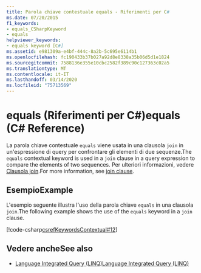 ```yaml
---
title: Parola chiave contestuale equals - Riferimenti per C#
ms.date: 07/20/2015
f1_keywords:
- equals_CSharpKeyword
- equals
helpviewer_keywords:
- equals keyword [C#]
ms.assetid: e981309a-e4bf-444c-8a2b-5c695e6114b1
ms.openlocfilehash: fc190433b37b027a92d8e8338a35b06d5d1e1824
ms.sourcegitcommit: 7588136e355e10cbc2582f389c90c127363c02a5
ms.translationtype: MT
ms.contentlocale: it-IT
ms.lasthandoff: 03/14/2020
ms.locfileid: "75713569"
---
```

# <a name="equals-c-reference"></a><span data-ttu-id="f1479-102">equals (Riferimenti per C#)</span><span class="sxs-lookup"><span data-stu-id="f1479-102">equals (C# Reference)</span></span>

<span data-ttu-id="f1479-103">La parola chiave contestuale `equals` viene usata in una clausola `join` in un'espressione di query per confrontare gli elementi di due sequenze.</span><span class="sxs-lookup"><span data-stu-id="f1479-103">The `equals` contextual keyword is used in a `join` clause in a query expression to compare the elements of two sequences.</span></span> <span data-ttu-id="f1479-104">Per ulteriori informazioni, vedere [Clausola join](join-clause.md).</span><span class="sxs-lookup"><span data-stu-id="f1479-104">For more information, see [join clause](join-clause.md).</span></span>

## <a name="example"></a><span data-ttu-id="f1479-105">Esempio</span><span class="sxs-lookup"><span data-stu-id="f1479-105">Example</span></span>

<span data-ttu-id="f1479-106">L'esempio seguente illustra l'uso della parola chiave `equals` in una clausola `join`.</span><span class="sxs-lookup"><span data-stu-id="f1479-106">The following example shows the use of the `equals` keyword in a `join` clause.</span></span>

[!code-csharp[csrefKeywordsContextual#12](~/samples/snippets/csharp/VS_Snippets_VBCSharp/csrefKeywordsContextual/CS/csrefKeywordsContextual.cs#12)]

## <a name="see-also"></a><span data-ttu-id="f1479-107">Vedere anche</span><span class="sxs-lookup"><span data-stu-id="f1479-107">See also</span></span>

- [<span data-ttu-id="f1479-108">Language Integrated Query (LINQ)</span><span class="sxs-lookup"><span data-stu-id="f1479-108">Language Integrated Query (LINQ)</span></span>](../../linq/index.md)

